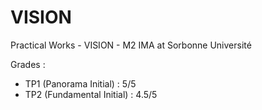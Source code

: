 # VISION
Practical Works - VISION - M2 IMA at Sorbonne Université

Grades :

- TP1 (Panorama Initial) : 5/5
- TP2 (Fundamental Initial) : 4.5/5
